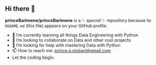 ## Hi there 👋


**princeBarimene/princeBarimene** is a ✨ _special_ ✨ repository because its `README.md` (this file) appears on your GitHub profile.

- 🌱 I’m currently learning all things Data Engineering with Python
- 👯 I’m looking to collaborate on Data and other cool projects
- 🤔 I’m looking for help with mastering Data with Python
- 📫 How to reach me: prince.g.olubari@gmail.com
- Let the coding begin.


